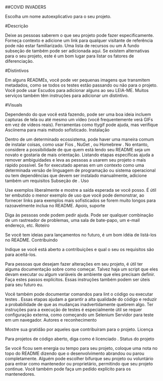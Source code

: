 ##COVID INVADERS

Escolha um nome autoexplicativo para o seu projeto.

#Descrição

Deixe as pessoas saberem o que seu projeto pode fazer especificamente. Forneça contexto e adicione um link para qualquer visitante de referência pode não estar familiarizado. Uma lista de recursos ou um A fundo subseção de também pode ser adicionada aqui. Se existem alternativas para o seu projeto, este é um bom lugar para listar os fatores de diferenciação.

#Distintivos

Em alguns READMEs, você pode ver pequenas imagens que transmitem metadados, como se todos os testes estão passando ou não para o projeto. Você pode usar Escudos para adicionar alguns ao seu LEIA-ME. Muitos serviços também têm instruções para adicionar um distintivo.

#Visuals

Dependendo do que você está fazendo, pode ser uma boa ideia incluem capturas de tela ou até mesmo um vídeo (você frequentemente verá GIFs em vez de vídeos reais). Ferramentas como ttygif pode ajuda, mas verifique Asciinema para mais método sofisticado.
Instalação

Dentro de um determinado ecossistema, pode haver uma maneira comum de instalar coisas, como usar Fios , NuGet , ou Homebrew . No entanto, considere a possibilidade de que quem está lendo seu README seja um novato e gostaria de mais orientação. Listando etapas específicas ajuda a remover ambiguidades e leva as pessoas a usarem seu projeto o mais rápido possível. Se for executado apenas em um contexto como uma determinada versão de linguagem de programação ou sistema operacional ou tem dependências que devem ser instalado manualmente, adicione também um requisitos Subseção de .
Uso

Use exemplos liberalmente e mostre a saída esperada se você posso. É útil ter embutido o menor exemplo de uso que você pode demonstrar, ao fornecer links para exemplos mais sofisticados se forem muito longos para razoavelmente inclua no README.
Apoio, suporte

Diga às pessoas onde podem pedir ajuda. Pode ser qualquer combinação de um rastreador de problemas, uma sala de bate-papo, um e-mail endereço, etc.
Roteiro

Se você tem ideias para lançamentos no futuro, é um bom idéia de listá-los no README.
Contribuindo

Indique se você está aberto a contribuições e qual o seu os requisitos são para aceitá-los.

Para pessoas que desejam fazer alterações em seu projeto, é útil ter alguma documentação sobre como começar. Talvez haja um script que eles devam executar ou algum variáveis ​​de ambiente que eles precisam definir. Faça estes passos explícitos. Essas instruções também podem ser úteis para seu futuro eu.

Você também pode documentar comandos para lint o código ou executar testes . Essas etapas ajudam a garantir a alta qualidade do código e reduzir a probabilidade de que as mudanças inadvertidamente quebrem algo. Ter instruções para a execução de testes é especialmente útil se requer configuração externa, como começando um Selenium Servidor para teste em um navegador.
Autores e reconhecimento

Mostre sua gratidão por aqueles que contribuíram para o projeto.
Licença

Para projetos de código aberto, diga como é licenciado .
Status do projeto

Se você ficou sem energia ou tempo para seu projeto, coloque uma nota no topo do README dizendo que o desenvolvimento abrandou ou parou completamente. Alguém pode escolher bifurque seu projeto ou voluntário para entrar como mantenedor ou proprietário, permitindo que seu projeto continue. Você também pode faça um pedido explícito para os mantenedores. 